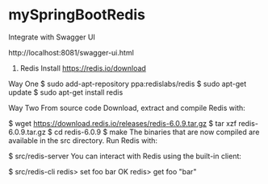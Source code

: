 # mySpringBootRedis

Integrate with Swagger UI

http://localhost:8081/swagger-ui.html


1. Redis Install
https://redis.io/download

Way One
$ sudo add-apt-repository ppa:redislabs/redis
$ sudo apt-get update
$ sudo apt-get install redis

Way Two
From source code
Download, extract and compile Redis with:

$ wget https://download.redis.io/releases/redis-6.0.9.tar.gz
$ tar xzf redis-6.0.9.tar.gz
$ cd redis-6.0.9
$ make
The binaries that are now compiled are available in the src directory. Run Redis with:

$ src/redis-server
You can interact with Redis using the built-in client:

$ src/redis-cli
redis> set foo bar
OK
redis> get foo
"bar"
